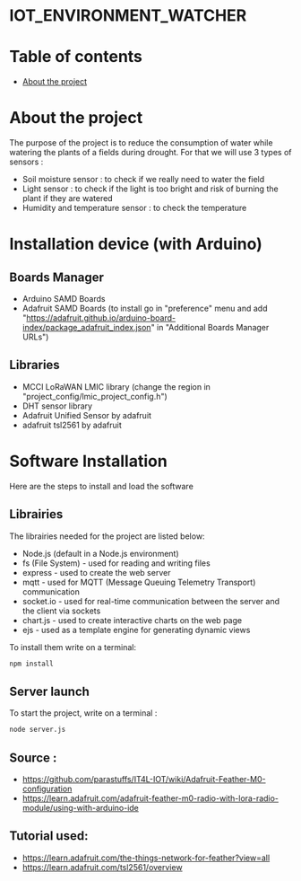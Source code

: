 # IOT_ENVIRONMENT_WATCHER

# Table of contents
* [About the project](#about-the-project)

# About the project
The purpose of the project is to reduce the consumption of water while watering the plants of a fields during drought. For that we will use 3 types of sensors :
- Soil moisture sensor : to check if we really need to water the field
- Light sensor : to check if the light is too bright and risk of burning the plant if they are watered
- Humidity and temperature sensor : to check the temperature

# Installation device (with Arduino)
## Boards Manager
- Arduino SAMD Boards
- Adafruit SAMD Boards (to install go in "preference" menu and add "https://adafruit.github.io/arduino-board-index/package_adafruit_index.json" in "Additional Boards Manager URLs")

## Libraries
- MCCI LoRaWAN LMIC library (change the region in  "project_config/lmic_project_config.h")
- DHT sensor library
- Adafruit Unified Sensor by adafruit
- adafruit tsl2561 by adafruit

# Software Installation
Here are the steps to install and load the software

## Librairies
The librairies needed for the project are listed below:

- Node.js (default in a Node.js environment)
- fs (File System) - used for reading and writing files
- express - used to create the web server
- mqtt - used for MQTT (Message Queuing Telemetry Transport) communication
- socket.io - used for real-time communication between the server and the client via sockets
- chart.js - used to create interactive charts on the web page
- ejs - used as a template engine for generating dynamic views
  
To install them write on a terminal:
```bash
npm install
```
## Server launch
To start the project, write on a terminal :
```bash
node server.js
```
## Source :
- https://github.com/parastuffs/IT4L-IOT/wiki/Adafruit-Feather-M0-configuration
- https://learn.adafruit.com/adafruit-feather-m0-radio-with-lora-radio-module/using-with-arduino-ide

## Tutorial used:
- https://learn.adafruit.com/the-things-network-for-feather?view=all
- https://learn.adafruit.com/tsl2561/overview





